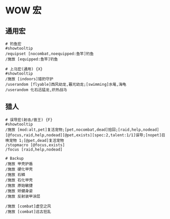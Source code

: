<!-- title: [backup]WOW - 宏命令 -->
<!-- author: <David Jones qowera@qq.com> -->
<!-- date: 2016-09-06 13:03:34 -->
<!-- category: 游戏 -->
<!-- tag: WOW,魔兽世界,游戏 -->

# WOW 宏


## 通用宏

```
# 钓鱼宏
#showtooltip
/equipset [nocombat,noequipped:鱼竿]钓鱼
/施放 [equipped:鱼竿]钓鱼
```

```
# 上马宏(通用) {X}
#showtooltip
/施放 [indoors]猎豹守护
/userandom [flyable]西风幼龙,暮光幼龙;[swimming]水黾,海龟
/userandom 化石迅猛龙,炽热战马
```


## 猎人

```
# 误导宏(射击/兽王) {F}
#showtooltip
/施放 [mod:alt,pet]复活宠物;[pet,nocombat,dead]拾回;[raid,help,nodead][@focus,raid,help,nodead][@pet,exists][spec:2,talent:1/1]误导;[nopet]召唤宠物 1;[@pet,dead]复活宠物
/stopmacro [@focus,exists]
/focus [raid,help,nodead]
```


```
# Backup
/施放 甲壳护盾
/施放 硬化甲壳
/施放 石鳞
/施放 石化甲壳
/施放 原始敏捷
/施放 矫健身姿
/施放 反射装甲涂层

/施放 [combat]虚空之风
/施放 [combat]远古狂乱
```
